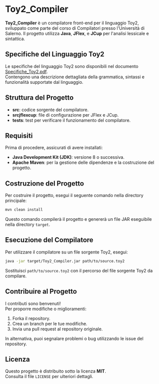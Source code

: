 # Toy2_Compiler

**Toy2_Compiler** è un compilatore front-end per il linguaggio Toy2, sviluppato come parte del corso di Compilatori presso l'Università di Salerno. Il progetto utilizza **Java**, **JFlex**, e **JCup** per l'analisi lessicale e sintattica.

## Specifiche del Linguaggio Toy2

Le specifiche del linguaggio Toy2 sono disponibili nel documento [Specifiche_Toy2.pdf](https://github.com/simonagrieco/Toy2-Compiler/blob/master/Specifiche_Toy2.pdf).  
Contengono una descrizione dettagliata della grammatica, sintassi e funzionalità supportate dal linguaggio.

## Struttura del Progetto

- **src**: codice sorgente del compilatore.
- **srcjflexcup**: file di configurazione per JFlex e JCup.
- **tests**: test per verificare il funzionamento del compilatore.

## Requisiti

Prima di procedere, assicurati di avere installati:

- **Java Development Kit (JDK)**: versione 8 o successiva.
- **Apache Maven**: per la gestione delle dipendenze e la costruzione del progetto.

## Costruzione del Progetto

Per costruire il progetto, esegui il seguente comando nella directory principale:

```bash
mvn clean install
```

Questo comando compilerà il progetto e genererà un file JAR eseguibile nella directory `target`.

## Esecuzione del Compilatore

Per utilizzare il compilatore su un file sorgente Toy2, esegui:

```bash
java -jar target/Toy2_Compiler.jar path/to/source.toy2
```

Sostituisci `path/to/source.toy2` con il percorso del file sorgente Toy2 da compilare.

## Contribuire al Progetto

I contributi sono benvenuti!  
Per proporre modifiche o miglioramenti:

1. Forka il repository.
2. Crea un branch per le tue modifiche.
3. Invia una pull request al repository originale.

In alternativa, puoi segnalare problemi o bug utilizzando le issue del repository.

## Licenza

Questo progetto è distribuito sotto la licenza **MIT**.  
Consulta il file `LICENSE` per ulteriori dettagli.
